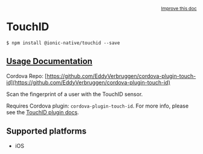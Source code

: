 
<a style="float:right;font-size:12px;" href="http://github.com/driftyco/ionic-native/edit/master/src/@ionic-native/plugins/touchid/index.ts#L0">
  Improve this doc
</a>

# TouchID
<!-- end header block -->

```
$ npm install @ionic-native/touchid --save
```

## [Usage Documentation](https://ionicframework.com/docs/v2/native/touchid/)

Cordova Repo: [https://github.com/EddyVerbruggen/cordova-plugin-touch-id](https://github.com/EddyVerbruggen/cordova-plugin-touch-id)

<!-- description -->
Scan the fingerprint of a user with the TouchID sensor.

Requires Cordova plugin: `cordova-plugin-touch-id`. For more info, please see the [TouchID plugin docs](https://github.com/EddyVerbruggen/cordova-plugin-touch-id).

<!-- @platforms tag -->
## Supported platforms

- iOS

<!-- @platforms tag end -->
<!-- end for prop in method.decorators[0].argumentInfo -->
<!-- end content block -->
<!-- end body block -->
